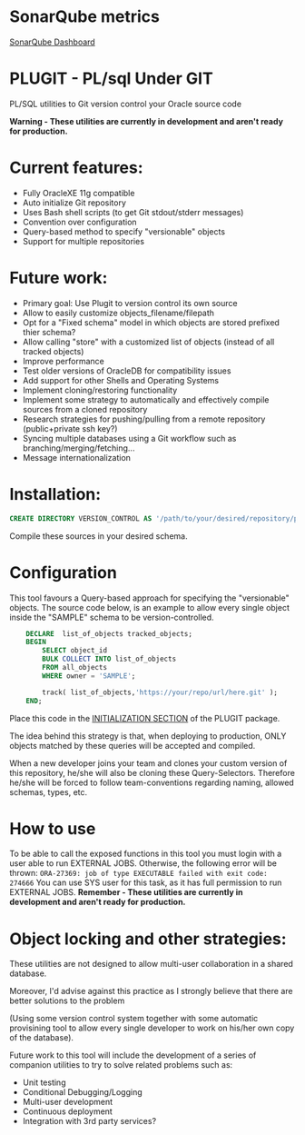 # SonarQube metrics
[SonarQube Dashboard](https://sonarqube.com/dashboard?id=plugit_plsql_under_git)

# PLUGIT - PL/sql Under GIT
PL/SQL utilities to Git version control your Oracle source code

**Warning - These utilities are currently in development and aren't ready for production.**

# Current features:
 - Fully OracleXE 11g compatible
 - Auto initialize Git repository
 - Uses Bash shell scripts (to get Git stdout/stderr messages)
 - Convention over configuration
 - Query-based method to specify "versionable" objects
 - Support for multiple repositories

# Future work:
 - Primary goal: Use Plugit to version control its own source
 - Allow to easily customize objects_filename/filepath
 - Opt for a "Fixed schema" model in which objects are stored prefixed thier schema?
 - Allow calling "store" with a customized list of objects (instead of all tracked objects)
 - Improve performance
 - Test older versions of OracleDB for compatibility issues
 - Add support for other Shells and Operating Systems
 - Implement cloning/restoring functionality 
 - Implement some strategy to automatically and effectively compile sources from a cloned repository
 - Research strategies for pushing/pulling from a remote repository (public+private ssh key?)
 - Syncing multiple databases using a Git workflow such as branching/merging/fetching...
 - Message internationalization

# Installation:
```sql
CREATE DIRECTORY VERSION_CONTROL AS '/path/to/your/desired/repository/path';
```
Compile these sources in your desired schema.

# Configuration
This tool favours a Query-based approach for specifying the "versionable" objects.
The source code below, is an example to allow every single object inside the "SAMPLE" schema to be version-controlled.
```sql
    DECLARE  list_of_objects tracked_objects;
    BEGIN
        SELECT object_id
        BULK COLLECT INTO list_of_objects
        FROM all_objects
        WHERE owner = 'SAMPLE';

        track( list_of_objects,'https://your/repo/url/here.git' );
    END;
```

Place this code in the [INITIALIZATION SECTION](http://awads.net/wp/2005/06/29/oracle-plsql-package-initialization/) of the PLUGIT package.

The idea behind this strategy is that, when deploying to production, ONLY objects matched by these queries will be accepted and compiled.

When a new developer joins your team and clones your custom version of this repository, he/she will also be cloning these Query-Selectors.
Therefore he/she will be forced to follow team-conventions regarding naming, allowed schemas, types, etc. 

# How to use
To be able to call the exposed functions in this tool you must login with a user able to run EXTERNAL JOBS. Otherwise, the following error will be thrown:
```ORA-27369: job of type EXECUTABLE failed with exit code: 274666```
You can use SYS user for this task, as it has full permission to run EXTERNAL JOBS.
**Remember - These utilities are currently in development and aren't ready for production.**

# Object locking and other strategies:
These utilities are not designed to allow multi-user collaboration in a shared database.

Moreover, I'd advise against this practice as I strongly believe that there are better solutions to the problem

(Using some version control system together with some automatic provisining tool to allow every single developer to work on his/her own copy of the database).

Future work to this tool will include the development of a series of companion utilities to try to solve related problems such as:
 - Unit testing
 - Conditional Debugging/Logging
 - Multi-user development
 - Continuous deployment
 - Integration with 3rd party services?
